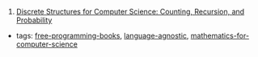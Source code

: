 1. [Discrete Structures for Computer Science: Counting, Recursion, and Probability](http://cglab.ca/~michiel/DiscreteStructures/)
  * tags: [free-programming-books](tags/free-programming-books.md), [language-agnostic](tags/language-agnostic.md), [mathematics-for-computer-science](tags/mathematics-for-computer-science.md)
